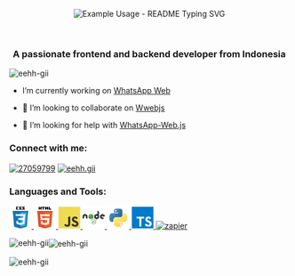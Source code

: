 <p align="center">
  <img src="https://readme-typing-svg.demolab.com/?lines=Hello! There;I'm Yogi Galuh Saputra&font=Fira%20Code&center=true&width=380&height=50&duration=4000&pause=1000" alt="Example Usage - README Typing SVG">
</p>
<br>
<h3 align="center">A passionate frontend and backend developer from Indonesia</h3>

<p align="left"> <img src="https://komarev.com/ghpvc/?username=eehh-gii&label=Profile%20views&color=0e75b6&style=flat" alt="eehh-gii" /> </p>

- I’m currently working on [WhatsApp Web](https://github.com/eehh-gii/WA-PUBLIC)

- 👯 I’m looking to collaborate on [Wwebjs](https://wwebjs.dev/)

- 🤝 I’m looking for help with [WhatsApp-Web.js](https://github.com/pedroslopez/whatsapp-web.js)

<h3 align="left">Connect with me:</h3>
<p align="left">
<a href="https://stackoverflow.com/users/27059799" target="blank"><img align="center" src="https://raw.githubusercontent.com/rahuldkjain/github-profile-readme-generator/master/src/images/icons/Social/stack-overflow.svg" alt="27059799" height="30" width="40" /></a>
<a href="https://instagram.com/eehh.gii" target="blank"><img align="center" src="https://img.shields.io/badge/Instagram-%23E4405F.svg?logo=Instagram&logoColor=white" alt="eehh.gii" height="20" width="100" /></a>
</p>

<h3 align="left">Languages and Tools:</h3>
<p align="left"> <a href="https://www.w3schools.com/css/" target="_blank" rel="noreferrer"> <img src="https://raw.githubusercontent.com/devicons/devicon/master/icons/css3/css3-original-wordmark.svg" alt="css3" width="40" height="40"/> </a> <a href="https://www.w3.org/html/" target="_blank" rel="noreferrer"> <img src="https://raw.githubusercontent.com/devicons/devicon/master/icons/html5/html5-original-wordmark.svg" alt="html5" width="40" height="40"/> </a> <a href="https://developer.mozilla.org/en-US/docs/Web/JavaScript" target="_blank" rel="noreferrer"> <img src="https://raw.githubusercontent.com/devicons/devicon/master/icons/javascript/javascript-original.svg" alt="javascript" width="40" height="40"/> </a> <a href="https://nodejs.org" target="_blank" rel="noreferrer"> <img src="https://raw.githubusercontent.com/devicons/devicon/master/icons/nodejs/nodejs-original-wordmark.svg" alt="nodejs" width="40" height="40"/> </a> <a href="https://www.python.org" target="_blank" rel="noreferrer"> <img src="https://raw.githubusercontent.com/devicons/devicon/master/icons/python/python-original.svg" alt="python" width="40" height="40"/> </a> <a href="https://www.typescriptlang.org/" target="_blank" rel="noreferrer"> <img src="https://raw.githubusercontent.com/devicons/devicon/master/icons/typescript/typescript-original.svg" alt="typescript" width="40" height="40"/> </a> <a href="https://zapier.com" target="_blank" rel="noreferrer"> <img src="https://www.vectorlogo.zone/logos/zapier/zapier-icon.svg" alt="zapier" width="40" height="40"/> </a> </p>

<p><img align="left" src="https://github-readme-stats.vercel.app/api/top-langs?username=eehh-gii&show_icons=true&locale=en&layout=compact" alt="eehh-gii" /></p>

<p><img align="center" src="https://github-readme-stats.vercel.app/api?username=eehh-gii&show_icons=true&locale=en" alt="eehh-gii" /></p>

<p><img align="center" src="https://github-readme-streak-stats.herokuapp.com/?user=eehh-gii&" alt="eehh-gii" /></p>
